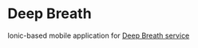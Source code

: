 # Deep Breath

Ionic-based mobile application for [Deep Breath service](https://github.com/StefanDywersant/deep-breath)

